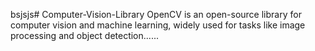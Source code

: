 bsjsjs# Computer-Vision-Library
OpenCV is an open-source library for computer vision and machine learning, widely used for tasks like image processing and object detection......
